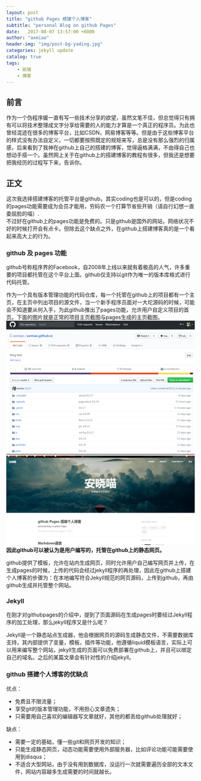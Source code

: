 ```yaml
---
layout: post
title: "github Pages 搭建个人博客"
subtitle: "personal Blog on github Pages"
date:   2017-08-07 13:57:00 +0800
author: "axmiao"
header-img: "img/post-bg-yading.jpg"
categories: jekyll update
catalog: true
tags: 
    - 前端
    - 博客
---
```


## 前言

作为一个伪程序媛一直有写一些技术分享的欲望，虽然文笔不佳，但总觉得只有拥有可以将技术整理成文字分享给需要的人的能力才算是一个真正的程序员。为此也曾经混迹在很多的博客平台，比如CSDN，网易博客等等。但是由于这些博客平台的样式没有办法自定义，一切都要按照既定的规矩来写，总是没有那么强烈的归属感，后来看到了我神在github上自己的搭建的博客，觉得逼格满满，不由得自己也想动手搭一个。虽然网上关于在github上的搭建博客的教程有很多，但我还是想要把我经历的过程写下来，告诉你。

## 正文

这次我选择搭建博客的托管平台是github。其实coding也是可以的，但是coding的pages功能需要成为会员才能用，穷码农一个打算节省些开销（请自行幻想一直委屈脸的喵）.  
不过好在github上的pages功能是免费的。只是github是国外的网站，网络状况不好的时候打开会有点卡。但除去这个缺点之外，在github上搭建博客真的是一个看起来高大上的行为。

### github 及 pages 功能

github号称程序界的Facebook，自2008年上线以来就有着极高的人气，许多重要的项目都托管在这个平台上面。github仅支持以git作为唯一的版本库格式进行代码托管。

作为一个具有版本管理功能的代码仓库，每一个托管在github上的项目都有一个主页，在主页中列出项目的源文件，当一个新手程序员面对一大坨源码的时候，可能会不知道要从何入手，为此github推出了pages功能，允许用户自定义项目的首页。下面的图片就是正常的项目主页截图与pages生成的主页截图。  
![项目主页](/img/post_pic_03/post_03_01.png "项目主页")
![pages生成的项目主页](/img/post_pic_03/post_03_02.png "pages生成的项目主页")
**因此github可以被认为是用户编写的，托管在github上的静态网页。**  

github提供了模板，允许在站内生成网页，同时允许用户自己编写网页并上传，在生成pages的时候，上传的代码会经过jekyll程序的再处理，因此在github上搭建个人博客的步骤为：在本地编写符合Jekyll规范的网页源码，上传到github，再由github生成并托管整个网站。

### Jekyll

在刚才对githubpages的介绍中，提到了页面源码在生成pages时要经过Jekyll程序的加工处理，那么jekyll程序又是什么呢？

Jekyll是一个静态站点生成器，他会根据网页的源码生成静态文件，不需要数据库支持，其内部提供了变量，模板，插件等功能，他遵循liquid模板语言，实际上可以用来编写整个网站，jekyll生成的页面可以免费部署在github上，并且可以绑定自己的域名。之后的某篇文章会有针对性的介绍jekyll。

### github 搭建个人博客的优缺点

优点：

  * 免费且不限流量；
  * 享受git的版本管理功能，不用担心文章遗失；
  * 只需要用自己喜欢的编辑器写文章就好，其他的都丢给github处理就好；

缺点：

  * 需要一定的基础，懂一些git和网页开发的知识；
  * 只能生成静态网页，动态功能需要使用外部服务器，比如评论功能可能需要使用到disqus；
  * 不适合大型网站，由于没有用到数据库，没运行一次就需要遍历全部的文本文件，网站内容越多生成需要的时间就越长。

